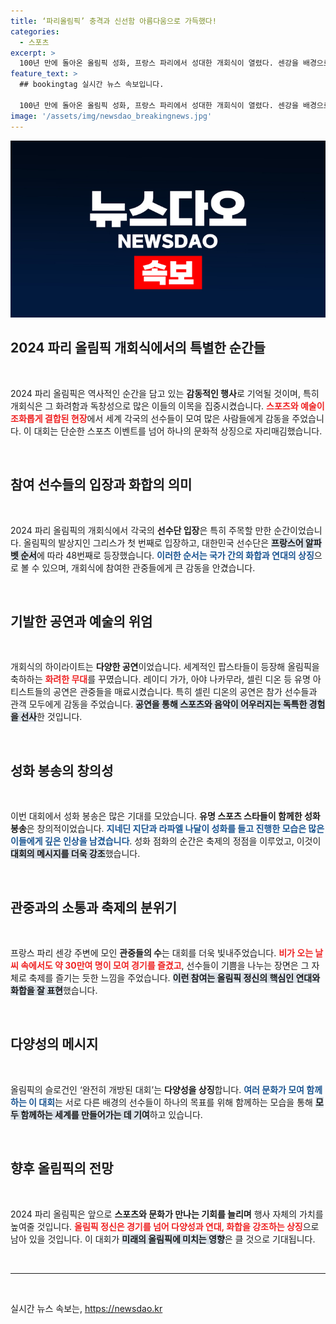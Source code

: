 ```yaml
---
title: ‘파리올림픽’ 충격과 신선함 아름다움으로 가득했다!
categories:
  - 스포츠
excerpt: >
  100년 만에 돌아온 올림픽 성화, 프랑스 파리에서 성대한 개회식이 열렸다. 센강을 배경으로 한 입장식과 화려한 공연이 어우러져 관중의 환호를 자아냈고, 셀린 디온의 감동적인 무대가 피날레를 장식했다. 이 특별한 순간은 올림픽 역사에 길이 남을 전환점으로 기록되길!
feature_text: >
  ## bookingtag 실시간 뉴스 속보입니다.

  100년 만에 돌아온 올림픽 성화, 프랑스 파리에서 성대한 개회식이 열렸다. 센강을 배경으로 한 입장식과 화려한 공연이 어우러져 관중의 환호를 자아냈고, 셀린 디온의 감동적인 무대가 피날레를 장식했다. 이 특별한 순간은 올림픽 역사에 길이 남을 전환점으로 기록되길!
image: '/assets/img/newsdao_breakingnews.jpg'
---
```


<p><img src="/assets/img/newsdao_breakingnews.jpg" alt="bookingtag 속보" /></p>

<h2 data-ke-size="size26">2024 파리 올림픽 개회식에서의 특별한 순간들</h2>

<p data-ke-size="size16">&nbsp;</p>

<p>2024 파리 올림픽은 역사적인 순간을 담고 있는 <b>감동적인 행사</b>로 기억될 것이며, 특히 개회식은 그 화려함과 독창성으로 많은 이들의 이목을 집중시켰습니다. <b><span style="color: #ee2323;">스포츠와 예술이 조화롭게 결합된 현장</span></b>에서 세계 각국의 선수들이 모여 많은 사람들에게 감동을 주었습니다. 이 대회는 단순한 스포츠 이벤트를 넘어 하나의 문화적 상징으로 자리매김했습니다.</p>

<p data-ke-size="size16">&nbsp;</p>

<h2 data-ke-size="size26">참여 선수들의 입장과 화합의 의미</h2>

<p data-ke-size="size16">&nbsp;</p>

<p>2024 파리 올림픽의 개회식에서 각국의 <b>선수단 입장</b>은 특히 주목할 만한 순간이었습니다. 올림픽의 발상지인 그리스가 첫 번째로 입장하고, 대한민국 선수단은 <b><span style="background-color: #21538527;">프랑스어 알파벳 순서</span></b>에 따라 48번째로 등장했습니다. <b><span style="color: #1a5490;">이러한 순서는 국가 간의 화합과 연대의 상징</span></b>으로 볼 수 있으며, 개회식에 참여한 관중들에게 큰 감동을 안겼습니다.</p>

<p data-ke-size="size16">&nbsp;</p>

<h2 data-ke-size="size26">기발한 공연과 예술의 위엄</h2>

<p data-ke-size="size16">&nbsp;</p>

<p>개회식의 하이라이트는 <b>다양한 공연</b>이었습니다. 세계적인 팝스타들이 등장해 올림픽을 축하하는 <b><span style="color: #ee2323;">화려한 무대</span></b>를 꾸몄습니다. 레이디 가가, 아야 나카무라, 셀린 디온 등 유명 아티스트들의 공연은 관중들을 매료시켰습니다. 특히 셀린 디온의 공연은 참가 선수들과 관객 모두에게 감동을 주었습니다. <b><span style="background-color: #21538527;">공연을 통해 스포츠와 음악이 어우러지는 독특한 경험을 선사</span></b>한 것입니다.</p>

<p data-ke-size="size16">&nbsp;</p>

<h2 data-ke-size="size26">성화 봉송의 창의성</h2>

<p data-ke-size="size16">&nbsp;</p>

<p>이번 대회에서 성화 봉송은 많은 기대를 모았습니다. <b>유명 스포츠 스타들이 함께한 성화 봉송</b>은 창의적이었습니다. <b><span style="color: #1a5490;">지네딘 지단과 라파엘 나달이 성화를 들고 진행한 모습은 많은 이들에게 깊은 인상을 남겼습니다</span></b>. 성화 점화의 순간은 축제의 정점을 이루었고, 이것이 <b><span style="background-color: #21538527;">대회의 메시지를 더욱 강조</span></b>했습니다.</p>

<p data-ke-size="size16">&nbsp;</p>

<h2 data-ke-size="size26">관중과의 소통과 축제의 분위기</h2>

<p data-ke-size="size16">&nbsp;</p>

<p>프랑스 파리 센강 주변에 모인 <b>관중들의 수</b>는 대회를 더욱 빛내주었습니다. <b><span style="color: #ee2323;">비가 오는 날씨 속에서도 약 30만여 명이 모여 경기를 즐겼고</span></b>, 선수들이 기쁨을 나누는 장면은 그 자체로 축제를 즐기는 듯한 느낌을 주었습니다. <b><span style="background-color: #21538527;">이런 참여는 올림픽 정신의 핵심인 연대와 화합을 잘 표현</span></b>했습니다.</p>

<p data-ke-size="size16">&nbsp;</p>

<h2 data-ke-size="size26">다양성의 메시지</h2>

<p data-ke-size="size16">&nbsp;</p>

<p>올림픽의 슬로건인 ‘완전히 개방된 대회’는 <b>다양성을 상징</b>합니다. <b><span style="color: #1a5490;">여러 문화가 모여 함께하는 이 대회</span></b>는 서로 다른 배경의 선수들이 하나의 목표를 위해 함께하는 모습을 통해 <b><span style="background-color: #21538527;">모두 함께하는 세계를 만들어가는 데 기여</span></b>하고 있습니다.</p>

<p data-ke-size="size16">&nbsp;</p>

<h2 data-ke-size="size26">향후 올림픽의 전망</h2>

<p data-ke-size="size16">&nbsp;</p>

<p>2024 파리 올림픽은 앞으로 <b>스포츠와 문화가 만나는 기회를 늘리며</b> 행사 자체의 가치를 높여줄 것입니다. <b><span style="color: #ee2323;">올림픽 정신은 경기를 넘어 다양성과 연대, 화합을 강조하는 상징</span></b>으로 남아 있을 것입니다. 이 대회가 <b><span style="background-color: #21538527;">미래의 올림픽에 미치는 영향</span></b>은 클 것으로 기대됩니다.</p>

<p data-ke-size="size16">&nbsp;</p>

<hr />

<p data-ke-size="size16">&nbsp;</p>
실시간 뉴스 속보는, <a href="https://newsdao.kr" rel="dofollow">https://newsdao.kr</a>


